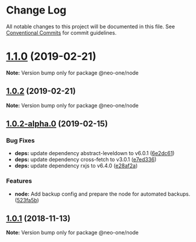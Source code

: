 # Change Log

All notable changes to this project will be documented in this file.
See [Conventional Commits](https://conventionalcommits.org) for commit guidelines.

# [1.1.0](https://github.com/neo-one-suite/neo-one/compare/@neo-one/node@1.0.2...@neo-one/node@1.1.0) (2019-02-21)

**Note:** Version bump only for package @neo-one/node





## [1.0.2](https://github.com/neo-one-suite/neo-one/compare/@neo-one/node@1.0.2-alpha.0...@neo-one/node@1.0.2) (2019-02-21)

**Note:** Version bump only for package @neo-one/node





## [1.0.2-alpha.0](https://github.com/neo-one-suite/neo-one/compare/@neo-one/node@1.0.1...@neo-one/node@1.0.2-alpha.0) (2019-02-15)


### Bug Fixes

* **deps:** update dependency abstract-leveldown to v6.0.1 ([6e2dc61](https://github.com/neo-one-suite/neo-one/commit/6e2dc61))
* **deps:** update dependency cross-fetch to v3.0.1 ([e7ed336](https://github.com/neo-one-suite/neo-one/commit/e7ed336))
* **deps:** update dependency rxjs to v6.4.0 ([e28af2a](https://github.com/neo-one-suite/neo-one/commit/e28af2a))


### Features

* **node:** Add backup config and prepare the node for automated backups. ([523fa5b](https://github.com/neo-one-suite/neo-one/commit/523fa5b))





## [1.0.1](https://github.com/neo-one-suite/neo-one/compare/@neo-one/node@1.0.0...@neo-one/node@1.0.1) (2018-11-13)

**Note:** Version bump only for package @neo-one/node
